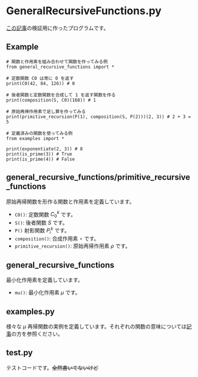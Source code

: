 # GeneralRecursiveFunctions.py
[この記事]()の検証用に作ったプログラムです。

## Example
```python3
# 関数と作用素を組み合わせて関数を作ってみる例
from general_recursive_functions import *

# 定数関数 C0 は常に 0 を返す
print(C0(42, 84, 126)) # 0

# 後者関数と定数関数を合成して 1 を返す関数を作る
print(composition(S, C0)(168)) # 1

# 原始再帰作用素で足し算を作ってみる
print(primitive_recursion(P(1), composition(S, P(2)))(2, 3)) # 2 + 3 = 5
```

```python3
# 定義済みの関数を使ってみる例
from examples import *

print(exponentiate(2, 3)) # 8
print(is_prime(3)) # True
print(is_prime(4)) # False
```

## general_recursive_functions/primitive_recursive_functions
原始再帰関数を形作る関数と作用素を定義しています。

- `C0()`: 定数関数 $C^k_0$ です。
- `S()`: 後者関数 $S$ です。
- `P()` 射影関数 $P^k_i$ です。
- `composition()`: 合成作用素 $\circ$ です。
- `primitive_recursion()`: 原始再帰作用素 $\rho$ です。

## general_recursive_functions
最小化作用素を定義しています。

- `mu()`: 最小化作用素 $\mu$ です。

## examples.py
様々な $\mu$ 再帰関数の実例を定義しています。それぞれの関数の意味については[記事]()の方を参照ください。

## test.py
テストコードです。~~全然書いてないけど~~
